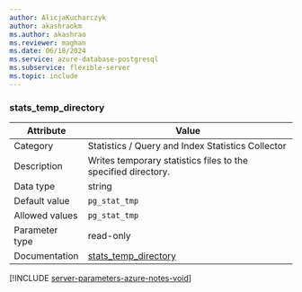 ```yaml
---
author: AlicjaKucharczyk
author: akashraokm
ms.author: akashrao
ms.reviewer: maghan
ms.date: 06/18/2024
ms.service: azure-database-postgresql
ms.subservice: flexible-server
ms.topic: include
---
```

### stats_temp_directory

| Attribute      | Value                                                      |
|----------------|------------------------------------------------------------|
| Category       | Statistics / Query and Index Statistics Collector |
| Description    | Writes temporary statistics files to the specified directory. |
| Data type      | string    |
| Default value  | `pg_stat_tmp` |
| Allowed values | `pg_stat_tmp`  |
| Parameter type | read-only      |
| Documentation  | [stats_temp_directory](https://www.postgresql.org/docs/11/runtime-config-statistics.html#GUC-STATS-TEMP-DIRECTORY) |


[!INCLUDE [server-parameters-azure-notes-void](./server-parameters-azure-notes-void.md)]



